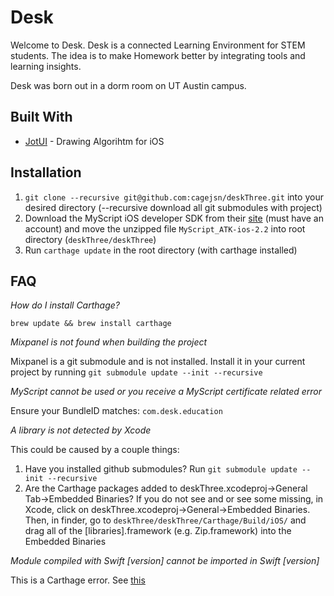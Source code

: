 
# Desk
Welcome to Desk. Desk is a connected Learning Environment for STEM students. The idea is to make Homework better by integrating tools and learning insights.

Desk was born out in a dorm room on UT Austin campus.

## Built With
* [JotUI](https://github.com/adamwulf/JotUI) - Drawing Algorihtm for iOS


## Installation


1. `git clone --recursive git@github.com:cagejsn/deskThree.git` into your desired directory (--recursive download all git submodules with project)
2. Download the MyScript iOS developer SDK from their [site](https://developer.myscript.com/) (must have an account) and move the unzipped file `MyScript_ATK-ios-2.2` into root directory (`deskThree/deskThree`)
3. Run `carthage update` in the root directory (with carthage installed)


## FAQ

*How do I install Carthage?*

`brew update && brew install carthage`

*Mixpanel is not found when building the project*

Mixpanel is a git submodule and is not installed. Install it in your current project by running `git submodule update --init --recursive`

*MyScript cannot be used or you receive a MyScript certificate related error*

Ensure your BundleID matches: `com.desk.education`


*A library is not detected by Xcode*

This could be caused by a couple things:
1. Have you installed github submodules? Run `git submodule update --init --recursive`
2. Are the Carthage packages added to deskThree.xcodeproj->General Tab->Embedded Binaries? If you do not see and or see some missing, in Xcode, click on deskThree.xcodeproj->General->Embedded Binaries. Then, in finder, go to `deskThree/deskThree/Carthage/Build/iOS/` and drag all of the [libraries].framework (e.g. Zip.framework) into the Embedded Binaries


*Module compiled with Swift [version] cannot be imported in Swift [version]*

This is a Carthage error. See [this](http://stackoverflow.com/questions/40250381/module-compiled-with-swift-3-0-cannot-be-imported-in-swift-3-0-1)


